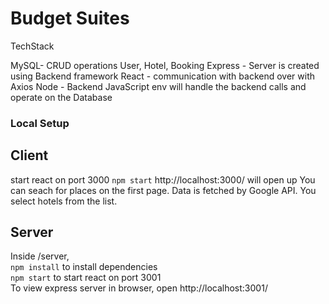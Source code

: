 # Budget Suites

TechStack

MySQL- CRUD operations User, Hotel, Booking
Express - Server is created using Backend framework
React - communication with backend over with Axios
Node - Backend JavaScript env will handle the backend calls and operate on the Database


### Local Setup

## Client

start react on port 3000 `npm start`
http://localhost:3000/ will open up
You can seach for places on the first page. Data is fetched by Google API.
You select hotels from the list.

## Server

Inside /server,  
 `npm install` to install dependencies  
 `npm start` to start react on port 3001  
To view express server in browser, open http://localhost:3001/
